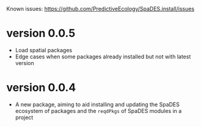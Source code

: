 Known issues: https://github.com/PredictiveEcology/SpaDES.install/issues

version 0.0.5
=============

* Load spatial packages
* Edge cases when some packages already installed but not with latest version


version 0.0.4
=============

* A new package, aiming to aid installing and updating the SpaDES ecosystem of packages and the `reqdPkgs` of SpaDES modules in a project


